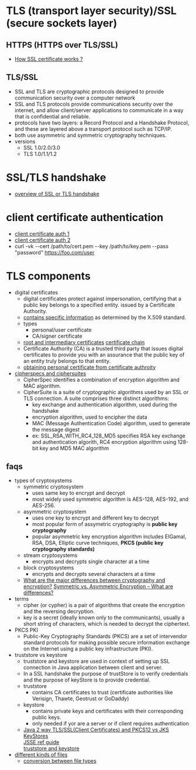 
# TLS (transport layer security)/SSL (secure sockets layer)

## HTTPS (HTTPS over TLS/SSL)
- [How SSL certificate works ?](https://www.youtube.com/watch?v=33VYnE7Bzpk)

## TLS/SSL
- SSL and TLS are cryptographic protocols designed to provide communication security over a computer network
- SSL and TLS protocols provide communications security over the internet, and allow client/server applications to communicate in a way that is confidential and reliable. 
- protocols have two layers: a Record Protocol and a Handshake Protocol, and these are layered above a transport protocol such as TCP/IP. 
- both use asymmetric and symmetric cryptography techniques.
- versions
  - SSL 1.0/2.0/3.0
  - TLS 1.0/1.1/1.2

# SSL/TLS handshake
- [overview of SSL or TLS handshake](https://www.ibm.com/support/knowledgecenter/en/SSFKSJ_7.1.0/com.ibm.mq.doc/sy10660_.htm)

# client certificate authentication
- [client certificate auth 1](https://techcommunity.microsoft.com/t5/IIS-Support-Blog/Client-Certificate-Authentication-Part-1/ba-p/324623)
- [client certificate auth 2](https://techcommunity.microsoft.com/t5/IIS-Support-Blog/Client-Certificate-Authentication-Part-2/ba-p/324626)
- curl -vk --cert /path/to/cert.pem --key /path/to/key.pem --pass "password" https://foo.com/user

# TLS components
- digital certificates
  - digital certificates protect against impersonation, certifying that a public key belongs to a specified entity. issued by a Certificate Authority.
  - [contains specific information](https://www.ibm.com/support/knowledgecenter/SSFKSJ_7.1.0/com.ibm.mq.doc/sy10540_.htm) as determined by the X.509 standard.
  - types
    - personal/user certificate
    - CA/signer certificate
  - [root and intermediary certificates](https://www.thesslstore.com/blog/root-certificates-intermediate/)
    [certificate chain](https://www.ibm.com/support/knowledgecenter/SSFKSJ_7.1.0/com.ibm.mq.doc/sy10600_.htm)
  - Certificate Authority (CA) is a trusted third party that issues digital certificates to provide you with an assurance that the public key of an entity truly belongs to that entity.
  - [obtaining personal certificate from certificate authroity](https://www.ibm.com/support/knowledgecenter/SSFKSJ_7.1.0/com.ibm.mq.doc/sy10590_.htm)
- [cipherspecs and ciphersuites](https://www.ibm.com/support/knowledgecenter/en/SSFKSJ_7.1.0/com.ibm.mq.doc/sy10700_.htm)
  - CipherSpec identifies a combination of encryption algorithm and MAC algorithm.
  - CipherSuite is a suite of cryptographic algorithms used by an SSL or TLS connection. A suite comprises three distinct algorithms:
     - key exchange and authentication algorithm, used during the handshake
     - encryption algorithm, used to encipher the data
     - MAC (Message Authentication Code) algorithm, used to generate the message digest
     - ex: SSL_RSA_WITH_RC4_128_MD5 specifies RSA key exchange and authentication algorith, RC4 encryption algorithm using 128-bit key and MD5 MAC algorithm

## faqs
- types of cryptosystems
  - symmetric cryptosystem
    - uses same key to encrypt and decrypt
    - most widely used symmetric algorithm is AES-128, AES-192, and AES-256.
  - asymmetric cryptosystem
    - uses one key to encrypt and different key to decrypt
    - most popular form of assymetric cryptography is **public key cryptography**
    - popular asymmetric key encryption algorithm includes EIGamal, RSA, DSA, Elliptic curve techniques, **PKCS (public key cryptography standards)**
  - stream cryptosystems
    - encrypts and decrypts single character at a time
  - block cryptosystems  
    - encrypts and decrypts several characters at a time
  - [What are the major differences between cryptography and encryption?](https://www.quora.com/What-are-the-major-differences-of-cryptography-and-encryption)
    [Symmetric vs. Asymmetric Encryption – What are differences?](https://www.ssl2buy.com/wiki/symmetric-vs-asymmetric-encryption-what-are-differences)
- terms
  - cipher (or cypher) is a pair of algorithms that create the encryption and the reversing decryption.
  - key is a secret (ideally known only to the communicants), usually a short string of characters, which is needed to decrypt the ciphertext.
- PKCS PKI
  - Public-Key Cryptography Standards (PKCS) are a set of intervendor standard protocols for making possible secure information exchange on the Internet using a public key infrastructure (PKI).
- truststore vs keystore
  - truststore and keystore are used in context of setting up SSL connection in Java application between client and server.
  - In a SSL handshake the purpose of trustStore is to verify credentials and the purpose of keyStore is to provide credential.
  - truststore 
    - contains CA certificates to trust (certificate authorities like Verisign, Thawte, Geotrust or GoDaddy)
  - keystore
    - contains private keys and certificates with their corresponding public keys.
    - only needed if yor are a server or if client requires authentication
  - [Java 2 way TLS/SSL(Client Certificates) and PKCS12 vs JKS KeyStores](http://blog.palominolabs.com/2011/10/18/java-2-way-tlsssl-client-certificates-and-pkcs12-vs-jks-keystores/index.html)  
    [JSSE ref guide](https://docs.oracle.com/javase/8/docs/technotes/guides/security/jsse/JSSERefGuide.html#Stores)  
    [truststore and keystore](https://stackoverflow.com/questions/318441/truststore-and-keystore-definitions)  
- [different kinds of files](https://serverfault.com/questions/9708/what-is-a-pem-file-and-how-does-it-differ-from-other-openssl-generated-key-file)
  - [conversion between file types](https://www.cloudera.com/documentation/enterprise/5-10-x/topics/cm_sg_openssl_jks.html)
  
  
  
  
  
  
  
